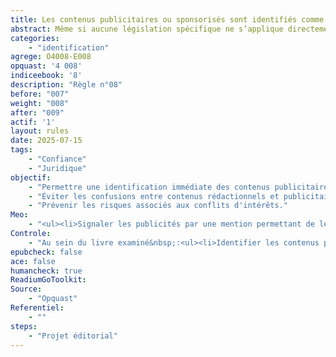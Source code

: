 ```yaml
---
title: Les contenus publicitaires ou sponsorisés sont identifiés comme tels
abstract: Même si aucune législation spécifique ne s’applique directement au livre concernant l’identification des contenus publicitaires ou sponsorisés, il reste essentiel de distinguer clairement ces éléments du contenu éditorial. Signaler explicitement la présence de publicité ou de contenu sponsorisé, lorsqu’ils existent, permet d’informer le lecteur sur la nature des informations et de préserver l’intégrité de l’ouvrage. Cette démarche s’inscrit dans le respect des principes généraux de transparence et d’honnêteté, afin d’éviter toute confusion ou pratique trompeuse. La mention « publicité » ou « contenu sponsorisé » doit ainsi être clairement visible pour garantir la confiance du lecteur.
categories: 
    - "identification"
agrege: O4008-E008
opquast: '4 008'
indiceebook: '8'
description: "Règle n°08"
before: "007"
weight: "008"
after: "009"
actif: '1'
layout: rules
date: 2025-07-15
tags: 
    - "Confiance"
    - "Juridique"
objectif: 
    - "Permettre une identification immédiate des contenus publicitaires ou sponsorisés."
    - "Éviter les confusions entre contenus rédactionnels et publicitaires."
    - "Prévenir les risques associés aux conflits d'intérêts."
Meo: 
    - "<ul><li>Signaler les publicités par une mention permettant de les identifier (publicité, pub, partenariats…).</li><li>Dans la mesure du possible, séparer graphiquement la publicité du reste du contenu.</li> </ul>"
Controle: 
    - "Au sein du livre examiné&nbsp;:<ul><li>Identifier les contenus publicitaires.</li><li>Vérifier que tous les espaces dédiés à la publicité se différencient du reste du contenu et comportent une mention permettant de les identifier sans ambiguïté&nbsp;: typiquement, la mention «  publicité&nbsp;» affichée au-dessus ou en dessous du contenu concerné.</li> </ul>"
epubcheck: false
ace: false
humancheck: true
ReadiumGoToolkit: 
Source: 
    - "Opquast"
Referentiel: 
    - ""
steps: 
    - "Projet éditorial"
---
```

